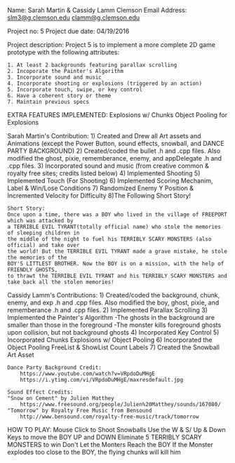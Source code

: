 Name: Sarah Martin & Cassidy Lamm
Clemson Email Address: 
slm3@g.clemson.edu
clamm@g.clemson.edu

Project no: 5
Project due date: 04/19/2016 

Project description: Project 5 is to implement a more complete 2D game prototype
					 with the following attributes:
	
	1. At least 2 backgrounds featuring parallax scrolling
	2. Incoporate the Painter's Algorithm 
	3. Incorporate sound and music
	4. Incorporate shooting or explosions (triggered by an action)
	5. Incorporate touch, swipe, or key control
	6. Have a coherent story or theme
	7. Maintain previous specs
	
EXTRA FEATURES IMPLEMENTED:
	Explosions w/ Chunks
	Object Pooling for Explosions		

Sarah Martin's Contribution:
    1) Created and Drew all Art assets and Animations (except the Power Button, sound effects, 
		snowball, and DANCE PARTY BACKGROUND)
    2) Created/coded the bullet .h and .cpp files. 
		Also modified the ghost, pixie, rememberance, enemy, and appDelegate .h and .cpp files.
	3) Incorporated sound and music (from creative common & royalty free sites; credits listed below)
	4) Implemented Shooting
	5) Implemented Touch (For Shooting)
	6) Implemented Scoring Mechanim, Label & Win/Lose Conditions
	7) Randomized Enemy Y Position & Incremented Velocity for Difficulty
    8)The Following Short Story!
	
	Short Story:
    Once upon a time, there was a BOY who lived in the village of FREEPORT which was attacked by 
    a TERRIBLE EVIL TYRANT(totally official name) who stole the memories of sleeping children in 
    the middle of the night to fuel his TERRIBLY SCARY MONSTERS (also official) and take over 
    the world! But the TERRIBLE EVIL TYRANT made a grave mistake, he stole the memories of the 
    BOY'S LITTLEST BROTHER. Now the BOY is on a mission, with the help of FRIENDLY GHOSTS,
	to thrawt the TERRIBLE EVIL TYRANT and his TERRIBLY SCARY MONSTERS and take back all the stolen memories! 
		
Cassidy Lamm's Contributions:
	1) Created/coded the background, chunk, enemy, and exp .h and .cpp files. 
		Also modified the boy, ghost, pixie, and rememberance .h and .cpp files.
	2) Implemented Parallax Scrolling
	3) Implemented the Painter's Algorithm
		-The ghosts in the background are smaller than those in the foreground
		-The monster kills foreground ghosts upon collision, but not background ghosts
	4) Incorporated Key Control
	5) Incorporated Chunks Explosions w/ Object Pooling
	6) Incorporated the Object Pooling FreeList & ShowList Count Labels
	7) Created the Snowball Art Asset 


	Dance Party Background Credit:
		https://www.youtube.com/watch?v=VRpdoDuMHgE
		https://i.ytimg.com/vi/VRpdoDuMHgE/maxresdefault.jpg

	Sound Effect Credits:
	"Snow on Cement" by Julien Matthey
		https://www.freesound.org/people/Julien%20Matthey/sounds/167080/
	"Tomorrow" by Royalty Free Music from Bensound
		http://www.bensound.com/royalty-free-music/track/tomorrow
	

HOW TO PLAY:
	Mouse Click to Shoot Snowballs 
	Use the W & S/ Up & Down Keys to move the BOY UP and DOWN
	Eliminate 5 TERRIBLY SCARY MONSTERS to win
	Don't Let the Monters Reach the BOY
	If the Monster explodes too close to the BOY, the flying chunks will kill him
